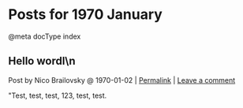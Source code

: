 # Posts for 1970 January

@meta docType index

## Hello wordl\n

Post by Nico Brailovsky @ 1970-01-02 | [Permalink](md_blog/1970/0102_Hellowordln.md)  | [Leave a comment](https://github.com/nicolasbrailo/nicolasbrailo.github.io/issues/new?title=Comment@md_blog/1970/0102_Hellowordln.md&body=I%20have%20a%20comment!)

"Test, test, test, 123, test, test.



